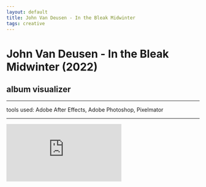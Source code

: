 ```yaml
---
layout: default
title: John Van Deusen - In the Bleak Midwinter
tags: creative
---
```


# John Van Deusen - In the Bleak Midwinter (2022) 
## album visualizer
****
tools used: Adobe After Effects, Adobe Photoshop, Pixelmator 

****
<iframe src="https://www.youtube.com/embed/-b7F_MJniCM?si=ko8dmAt-I9jt5nNJ" title="YouTube video player" frameborder="0" allow="accelerometer; autoplay; clipboard-write; encrypted-media; gyroscope; picture-in-picture; web-share" referrerpolicy="strict-origin-when-cross-origin" allowfullscreen></iframe>